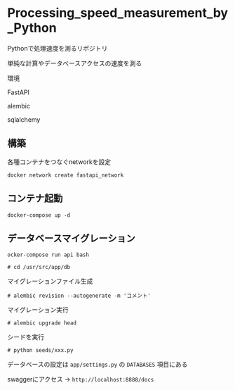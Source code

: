# Processing_speed_measurement_by_Python

Pythonで処理速度を測るリポジトリ

単純な計算やデータベースアクセスの速度を測る

環境

FastAPI

alembic

sqlalchemy

## 構築

各種コンテナをつなぐnetworkを設定

    docker network create fastapi_network

## コンテナ起動

    docker-compose up -d

## データベースマイグレーション
    
```
ocker-compose run api bash
```

```
# cd /usr/src/app/db
```

マイグレーションファイル生成

    # alembic revision --autogenerate -m 'コメント'

マイグレーション実行

    # alembic upgrade head

シードを実行

    # python seeds/xxx.py 

データベースの設定は ` app/settings.py ` の ` DATABASES ` 項目にある

swaggerにアクセス → ` http://localhost:8888/docs `
